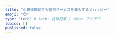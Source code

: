 ```yaml
---
title: "小規模開発でも監視サービスを導入するとハッピー"
emoji: "😊"
type: "tech" # tech: 技術記事 / idea: アイデア
topics: []
published: false
---
```

